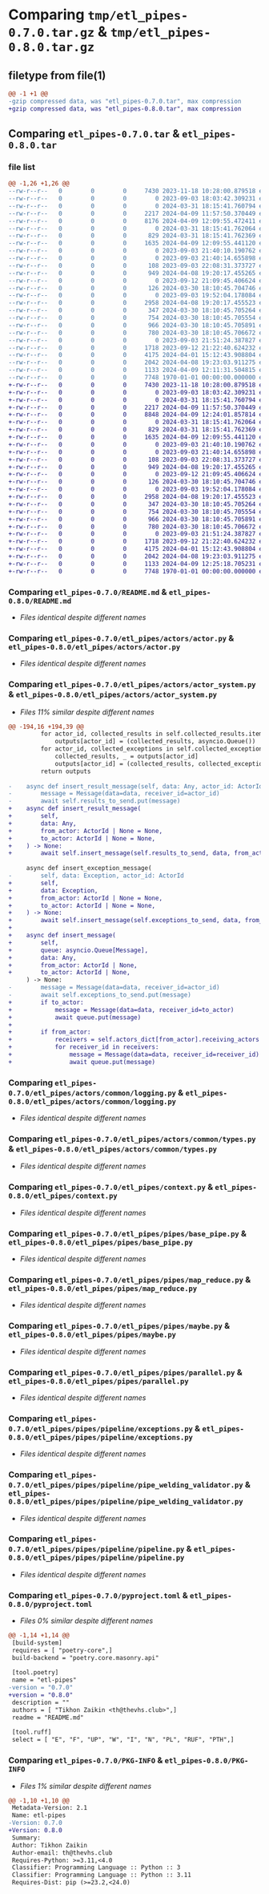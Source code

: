 # Comparing `tmp/etl_pipes-0.7.0.tar.gz` & `tmp/etl_pipes-0.8.0.tar.gz`

## filetype from file(1)

```diff
@@ -1 +1 @@
-gzip compressed data, was "etl_pipes-0.7.0.tar", max compression
+gzip compressed data, was "etl_pipes-0.8.0.tar", max compression
```

## Comparing `etl_pipes-0.7.0.tar` & `etl_pipes-0.8.0.tar`

### file list

```diff
@@ -1,26 +1,26 @@
--rw-r--r--   0        0        0     7430 2023-11-18 10:28:00.879518 etl_pipes-0.7.0/README.md
--rw-r--r--   0        0        0        0 2023-09-03 18:03:42.309231 etl_pipes-0.7.0/etl_pipes/__init__.py
--rw-r--r--   0        0        0        0 2024-03-31 18:15:41.760794 etl_pipes-0.7.0/etl_pipes/actors/__init__.py
--rw-r--r--   0        0        0     2217 2024-04-09 11:57:50.370449 etl_pipes-0.7.0/etl_pipes/actors/actor.py
--rw-r--r--   0        0        0     8176 2024-04-09 12:09:55.472411 etl_pipes-0.7.0/etl_pipes/actors/actor_system.py
--rw-r--r--   0        0        0        0 2024-03-31 18:15:41.762064 etl_pipes-0.7.0/etl_pipes/actors/common/__init__.py
--rw-r--r--   0        0        0      829 2024-03-31 18:15:41.762369 etl_pipes-0.7.0/etl_pipes/actors/common/logging.py
--rw-r--r--   0        0        0     1635 2024-04-09 12:09:55.441120 etl_pipes-0.7.0/etl_pipes/actors/common/types.py
--rw-r--r--   0        0        0        0 2023-09-03 21:40:10.190762 etl_pipes-0.7.0/etl_pipes/common/__init__.py
--rw-r--r--   0        0        0        0 2023-09-03 21:40:14.655898 etl_pipes-0.7.0/etl_pipes/common/utils/__init__.py
--rw-r--r--   0        0        0      108 2023-09-03 22:08:31.373727 etl_pipes-0.7.0/etl_pipes/common/utils/type_hints.py
--rw-r--r--   0        0        0      949 2024-04-08 19:20:17.455265 etl_pipes-0.7.0/etl_pipes/context.py
--rw-r--r--   0        0        0        0 2023-09-12 21:09:45.406624 etl_pipes-0.7.0/etl_pipes/domain/__init__.py
--rw-r--r--   0        0        0      126 2024-03-30 18:10:45.704746 etl_pipes-0.7.0/etl_pipes/domain/types.py
--rw-r--r--   0        0        0        0 2023-09-03 19:52:04.178084 etl_pipes-0.7.0/etl_pipes/pipes/__init__.py
--rw-r--r--   0        0        0     2958 2024-04-08 19:20:17.455523 etl_pipes-0.7.0/etl_pipes/pipes/base_pipe.py
--rw-r--r--   0        0        0      347 2024-03-30 18:10:45.705264 etl_pipes-0.7.0/etl_pipes/pipes/broadcast_parallel.py
--rw-r--r--   0        0        0      754 2024-03-30 18:10:45.705554 etl_pipes-0.7.0/etl_pipes/pipes/map_reduce.py
--rw-r--r--   0        0        0      966 2024-03-30 18:10:45.705891 etl_pipes-0.7.0/etl_pipes/pipes/maybe.py
--rw-r--r--   0        0        0      780 2024-03-30 18:10:45.706672 etl_pipes-0.7.0/etl_pipes/pipes/parallel.py
--rw-r--r--   0        0        0        0 2023-09-03 21:51:24.387827 etl_pipes-0.7.0/etl_pipes/pipes/pipeline/__init__.py
--rw-r--r--   0        0        0     1718 2023-09-12 21:22:40.624232 etl_pipes-0.7.0/etl_pipes/pipes/pipeline/exceptions.py
--rw-r--r--   0        0        0     4175 2024-04-01 15:12:43.908804 etl_pipes-0.7.0/etl_pipes/pipes/pipeline/pipe_welding_validator.py
--rw-r--r--   0        0        0     2042 2024-04-08 19:23:03.911275 etl_pipes-0.7.0/etl_pipes/pipes/pipeline/pipeline.py
--rw-r--r--   0        0        0     1133 2024-04-09 12:11:31.504815 etl_pipes-0.7.0/pyproject.toml
--rw-r--r--   0        0        0     7748 1970-01-01 00:00:00.000000 etl_pipes-0.7.0/PKG-INFO
+-rw-r--r--   0        0        0     7430 2023-11-18 10:28:00.879518 etl_pipes-0.8.0/README.md
+-rw-r--r--   0        0        0        0 2023-09-03 18:03:42.309231 etl_pipes-0.8.0/etl_pipes/__init__.py
+-rw-r--r--   0        0        0        0 2024-03-31 18:15:41.760794 etl_pipes-0.8.0/etl_pipes/actors/__init__.py
+-rw-r--r--   0        0        0     2217 2024-04-09 11:57:50.370449 etl_pipes-0.8.0/etl_pipes/actors/actor.py
+-rw-r--r--   0        0        0     8848 2024-04-09 12:24:01.857814 etl_pipes-0.8.0/etl_pipes/actors/actor_system.py
+-rw-r--r--   0        0        0        0 2024-03-31 18:15:41.762064 etl_pipes-0.8.0/etl_pipes/actors/common/__init__.py
+-rw-r--r--   0        0        0      829 2024-03-31 18:15:41.762369 etl_pipes-0.8.0/etl_pipes/actors/common/logging.py
+-rw-r--r--   0        0        0     1635 2024-04-09 12:09:55.441120 etl_pipes-0.8.0/etl_pipes/actors/common/types.py
+-rw-r--r--   0        0        0        0 2023-09-03 21:40:10.190762 etl_pipes-0.8.0/etl_pipes/common/__init__.py
+-rw-r--r--   0        0        0        0 2023-09-03 21:40:14.655898 etl_pipes-0.8.0/etl_pipes/common/utils/__init__.py
+-rw-r--r--   0        0        0      108 2023-09-03 22:08:31.373727 etl_pipes-0.8.0/etl_pipes/common/utils/type_hints.py
+-rw-r--r--   0        0        0      949 2024-04-08 19:20:17.455265 etl_pipes-0.8.0/etl_pipes/context.py
+-rw-r--r--   0        0        0        0 2023-09-12 21:09:45.406624 etl_pipes-0.8.0/etl_pipes/domain/__init__.py
+-rw-r--r--   0        0        0      126 2024-03-30 18:10:45.704746 etl_pipes-0.8.0/etl_pipes/domain/types.py
+-rw-r--r--   0        0        0        0 2023-09-03 19:52:04.178084 etl_pipes-0.8.0/etl_pipes/pipes/__init__.py
+-rw-r--r--   0        0        0     2958 2024-04-08 19:20:17.455523 etl_pipes-0.8.0/etl_pipes/pipes/base_pipe.py
+-rw-r--r--   0        0        0      347 2024-03-30 18:10:45.705264 etl_pipes-0.8.0/etl_pipes/pipes/broadcast_parallel.py
+-rw-r--r--   0        0        0      754 2024-03-30 18:10:45.705554 etl_pipes-0.8.0/etl_pipes/pipes/map_reduce.py
+-rw-r--r--   0        0        0      966 2024-03-30 18:10:45.705891 etl_pipes-0.8.0/etl_pipes/pipes/maybe.py
+-rw-r--r--   0        0        0      780 2024-03-30 18:10:45.706672 etl_pipes-0.8.0/etl_pipes/pipes/parallel.py
+-rw-r--r--   0        0        0        0 2023-09-03 21:51:24.387827 etl_pipes-0.8.0/etl_pipes/pipes/pipeline/__init__.py
+-rw-r--r--   0        0        0     1718 2023-09-12 21:22:40.624232 etl_pipes-0.8.0/etl_pipes/pipes/pipeline/exceptions.py
+-rw-r--r--   0        0        0     4175 2024-04-01 15:12:43.908804 etl_pipes-0.8.0/etl_pipes/pipes/pipeline/pipe_welding_validator.py
+-rw-r--r--   0        0        0     2042 2024-04-08 19:23:03.911275 etl_pipes-0.8.0/etl_pipes/pipes/pipeline/pipeline.py
+-rw-r--r--   0        0        0     1133 2024-04-09 12:25:18.705231 etl_pipes-0.8.0/pyproject.toml
+-rw-r--r--   0        0        0     7748 1970-01-01 00:00:00.000000 etl_pipes-0.8.0/PKG-INFO
```

### Comparing `etl_pipes-0.7.0/README.md` & `etl_pipes-0.8.0/README.md`

 * *Files identical despite different names*

### Comparing `etl_pipes-0.7.0/etl_pipes/actors/actor.py` & `etl_pipes-0.8.0/etl_pipes/actors/actor.py`

 * *Files identical despite different names*

### Comparing `etl_pipes-0.7.0/etl_pipes/actors/actor_system.py` & `etl_pipes-0.8.0/etl_pipes/actors/actor_system.py`

 * *Files 11% similar despite different names*

```diff
@@ -194,16 +194,39 @@
         for actor_id, collected_results in self.collected_results.items():
             outputs[actor_id] = (collected_results, asyncio.Queue())
         for actor_id, collected_exceptions in self.collected_exceptions.items():
             collected_results, _ = outputs[actor_id]
             outputs[actor_id] = (collected_results, collected_exceptions)
         return outputs
 
-    async def insert_result_message(self, data: Any, actor_id: ActorId) -> None:
-        message = Message(data=data, receiver_id=actor_id)
-        await self.results_to_send.put(message)
+    async def insert_result_message(
+        self,
+        data: Any,
+        from_actor: ActorId | None = None,
+        to_actor: ActorId | None = None,
+    ) -> None:
+        await self.insert_message(self.results_to_send, data, from_actor, to_actor)
 
     async def insert_exception_message(
-        self, data: Exception, actor_id: ActorId
+        self,
+        data: Exception,
+        from_actor: ActorId | None = None,
+        to_actor: ActorId | None = None,
+    ) -> None:
+        await self.insert_message(self.exceptions_to_send, data, from_actor, to_actor)
+
+    async def insert_message(
+        self,
+        queue: asyncio.Queue[Message],
+        data: Any,
+        from_actor: ActorId | None,
+        to_actor: ActorId | None,
     ) -> None:
-        message = Message(data=data, receiver_id=actor_id)
-        await self.exceptions_to_send.put(message)
+        if to_actor:
+            message = Message(data=data, receiver_id=to_actor)
+            await queue.put(message)
+
+        if from_actor:
+            receivers = self.actors_dict[from_actor].receiving_actors
+            for receiver_id in receivers:
+                message = Message(data=data, receiver_id=receiver_id)
+                await queue.put(message)
```

### Comparing `etl_pipes-0.7.0/etl_pipes/actors/common/logging.py` & `etl_pipes-0.8.0/etl_pipes/actors/common/logging.py`

 * *Files identical despite different names*

### Comparing `etl_pipes-0.7.0/etl_pipes/actors/common/types.py` & `etl_pipes-0.8.0/etl_pipes/actors/common/types.py`

 * *Files identical despite different names*

### Comparing `etl_pipes-0.7.0/etl_pipes/context.py` & `etl_pipes-0.8.0/etl_pipes/context.py`

 * *Files identical despite different names*

### Comparing `etl_pipes-0.7.0/etl_pipes/pipes/base_pipe.py` & `etl_pipes-0.8.0/etl_pipes/pipes/base_pipe.py`

 * *Files identical despite different names*

### Comparing `etl_pipes-0.7.0/etl_pipes/pipes/map_reduce.py` & `etl_pipes-0.8.0/etl_pipes/pipes/map_reduce.py`

 * *Files identical despite different names*

### Comparing `etl_pipes-0.7.0/etl_pipes/pipes/maybe.py` & `etl_pipes-0.8.0/etl_pipes/pipes/maybe.py`

 * *Files identical despite different names*

### Comparing `etl_pipes-0.7.0/etl_pipes/pipes/parallel.py` & `etl_pipes-0.8.0/etl_pipes/pipes/parallel.py`

 * *Files identical despite different names*

### Comparing `etl_pipes-0.7.0/etl_pipes/pipes/pipeline/exceptions.py` & `etl_pipes-0.8.0/etl_pipes/pipes/pipeline/exceptions.py`

 * *Files identical despite different names*

### Comparing `etl_pipes-0.7.0/etl_pipes/pipes/pipeline/pipe_welding_validator.py` & `etl_pipes-0.8.0/etl_pipes/pipes/pipeline/pipe_welding_validator.py`

 * *Files identical despite different names*

### Comparing `etl_pipes-0.7.0/etl_pipes/pipes/pipeline/pipeline.py` & `etl_pipes-0.8.0/etl_pipes/pipes/pipeline/pipeline.py`

 * *Files identical despite different names*

### Comparing `etl_pipes-0.7.0/pyproject.toml` & `etl_pipes-0.8.0/pyproject.toml`

 * *Files 0% similar despite different names*

```diff
@@ -1,14 +1,14 @@
 [build-system]
 requires = [ "poetry-core",]
 build-backend = "poetry.core.masonry.api"
 
 [tool.poetry]
 name = "etl-pipes"
-version = "0.7.0"
+version = "0.8.0"
 description = ""
 authors = [ "Tikhon Zaikin <th@thevhs.club>",]
 readme = "README.md"
 
 [tool.ruff]
 select = [ "E", "F", "UP", "W", "I", "N", "PL", "RUF", "PTH",]
```

### Comparing `etl_pipes-0.7.0/PKG-INFO` & `etl_pipes-0.8.0/PKG-INFO`

 * *Files 1% similar despite different names*

```diff
@@ -1,10 +1,10 @@
 Metadata-Version: 2.1
 Name: etl-pipes
-Version: 0.7.0
+Version: 0.8.0
 Summary: 
 Author: Tikhon Zaikin
 Author-email: th@thevhs.club
 Requires-Python: >=3.11,<4.0
 Classifier: Programming Language :: Python :: 3
 Classifier: Programming Language :: Python :: 3.11
 Requires-Dist: pip (>=23.2,<24.0)
```

